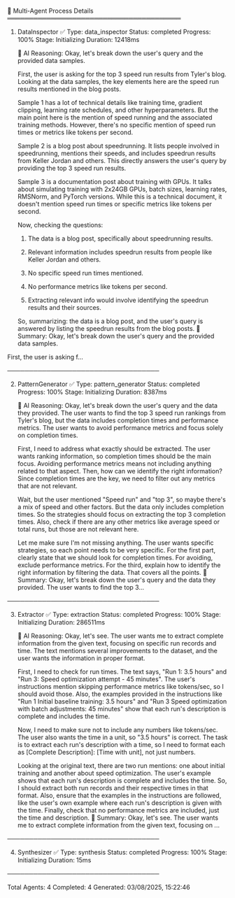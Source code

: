 🤖 Multi-Agent Process Details
════════════════════════════════════════

1. DataInspector ✅
   Type: data_inspector
   Status: completed
   Progress: 100%
   Stage: Initializing
   Duration: 12418ms
   
   💭 AI Reasoning:
   Okay, let's break down the user's query and the provided data samples. 
   
   First, the user is asking for the top 3 speed run results from Tyler's blog. Looking at the data samples, the key elements here are the speed run results mentioned in the blog posts.
   
   Sample 1 has a lot of technical details like training time, gradient clipping, learning rate schedules, and other hyperparameters. But the main point here is the mention of speed running and the associated training methods. However, there's no specific mention of speed run times or metrics like tokens per second. 
   
   Sample 2 is a blog post about speedrunning. It lists people involved in speedrunning, mentions their speeds, and includes speedrun results from Keller Jordan and others. This directly answers the user's query by providing the top 3 speed run results. 
   
   Sample 3 is a documentation post about training with GPUs. It talks about simulating training with 2x24GB GPUs, batch sizes, learning rates, RMSNorm, and PyTorch versions. While this is a technical document, it doesn't mention speed run times or specific metrics like tokens per second.
   
   Now, checking the questions:
   
   1. The data is a blog post, specifically about speedrunning results.
   
   2. Relevant information includes speedrun results from people like Keller Jordan and others. 
   
   3. No specific speed run times mentioned.
   
   4. No performance metrics like tokens per second.
   
   5. Extracting relevant info would involve identifying the speedrun results and their sources.
   
   So, summarizing: the data is a blog post, and the user's query is answered by listing the speedrun results from the blog posts.
   📝 Summary: Okay, let's break down the user's query and the provided data samples. 

First, the user is asking f...

───────────────────────────────────

2. PatternGenerator ✅
   Type: pattern_generator
   Status: completed
   Progress: 100%
   Stage: Initializing
   Duration: 8387ms
   
   💭 AI Reasoning:
   Okay, let's break down the user's query and the data they provided. The user wants to find the top 3 speed run rankings from Tyler's blog, but the data includes completion times and performance metrics. The user wants to avoid performance metrics and focus solely on completion times. 
   
   First, I need to address what exactly should be extracted. The user wants ranking information, so completion times should be the main focus. Avoiding performance metrics means not including anything related to that aspect. Then, how can we identify the right information? Since completion times are the key, we need to filter out any metrics that are not relevant. 
   
   Wait, but the user mentioned "Speed run" and "top 3", so maybe there's a mix of speed and other factors. But the data only includes completion times. So the strategies should focus on extracting the top 3 completion times. Also, check if there are any other metrics like average speed or total runs, but those are not relevant here. 
   
   Let me make sure I'm not missing anything. The user wants specific strategies, so each point needs to be very specific. For the first part, clearly state that we should look for completion times. For avoiding, exclude performance metrics. For the third, explain how to identify the right information by filtering the data. That covers all the points.
   📝 Summary: Okay, let's break down the user's query and the data they provided. The user wants to find the top 3...

───────────────────────────────────

3. Extractor ✅
   Type: extraction
   Status: completed
   Progress: 100%
   Stage: Initializing
   Duration: 286511ms
   
   💭 AI Reasoning:
   Okay, let's see. The user wants me to extract complete information from the given text, focusing on specific run records and time. The text mentions several improvements to the dataset, and the user wants the information in proper format.
   
   First, I need to check for run times. The text says, "Run 1: 3.5 hours" and "Run 3: Speed optimization attempt - 45 minutes". The user's instructions mention skipping performance metrics like tokens/sec, so I should avoid those. Also, the examples provided in the instructions like "Run 1 Initial baseline training: 3.5 hours" and "Run 3 Speed optimization with batch adjustments: 45 minutes" show that each run's description is complete and includes the time.
   
   Now, I need to make sure not to include any numbers like tokens/sec. The user also wants the time in a unit, so "3.5 hours" is correct. The task is to extract each run's description with a time, so I need to format each as [Complete Description]: [Time with unit], not just numbers.
   
   Looking at the original text, there are two run mentions: one about initial training and another about speed optimization. The user's example shows that each run's description is complete and includes the time. So, I should extract both run records and their respective times in that format. Also, ensure that the examples in the instructions are followed, like the user's own example where each run's description is given with the time. Finally, check that no performance metrics are included, just the time and description.
   📝 Summary: Okay, let's see. The user wants me to extract complete information from the given text, focusing on ...

───────────────────────────────────

4. Synthesizer ✅
   Type: synthesis
   Status: completed
   Progress: 100%
   Stage: Initializing
   Duration: 15ms

───────────────────────────────────

Total Agents: 4
Completed: 4
Generated: 03/08/2025, 15:22:46
